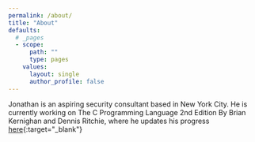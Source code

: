 ```yaml
---
permalink: /about/
title: "About"
defaults:
  # _pages
  - scope:
      path: ""
      type: pages
    values:
      layout: single
      author_profile: false 
---
```



Jonathan is an aspiring security consultant based in New York City. He is currently working on The C Programming Language 2nd Edition By Brian Kernighan and Dennis Ritchie, where he updates his progress [here](https://github.com/gotjon05/Software_Engineering_in_C){:target="_blank"}
